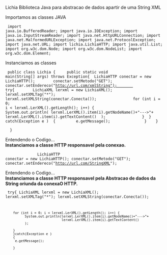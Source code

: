 Lichia
Biblioteca Java para abstracao de dados apartir de uma String XML 

<h7>Importamos as classes JAVA</h7>
<code><pre>
import java.io.BufferedReader;
import java.io.IOException;
import java.io.InputStreamReader;
import java.net.HttpURLConnection;
import java.net.MalformedURLException;
import java.net.ProtocolException;
import java.net.URL;
import lichia.LichiaHTTP;
import java.util.List;
import org.w3c.dom.Node;
import org.w3c.dom.NodeList;
import org.w3c.dom.Element;
</pre></code>

<h7>Instanciamos as classes</h7>

<code><pre>
public class Lichia {
         public static void main(String[] args) throws Exception{ 
          LichiaHTTP conectar = new LichiaHTTP();        
          conectar.setMetodo("GET");        
          conectar.setEndereco("http://url.com/xmlString");        
            try{       
                 LichiaXML lerxml = new LichiaXML();        
                 lerxml.setXMLTag("*");        
                 lerxml.setXMLString(conectar.Conecta());                
                       for (int i = 0; i < lerxml.LerXML().getLength(); i++) 
                                  {              
                                     System.out.println(
                              lerxml.LerXML().item(i).getNodeName()+"--->"+
                              lerxml.LerXML().item(i).getTextContent() 
                                      );                
                                   } 
                }
               catch(Exception e ) 
               {         
                 e.getMessage();               
                 }   
              }    
     }
</pre></code>
          
<h7>Entendendo o Codigo...</h7><BR>
<B>Instanciamos a classe HTTP responsavel pela conexao.</B>
<code><pre>
              LichiaHTTP conectar = new LichiaHTTP(); 
              conectar.setMetodo("GET");
              conectar.setEndereco("http://url.com/StringXML");
 </pre></code>
<h7>Entendendo o Codigo...</h7><BR>
<B>Instanciamos a classe HTTP responsavel pela Abstracao de dados da String oriunda da conexaO HTTP.</B>
<code><pre>
        try{
        LichiaXML lerxml = new LichiaXML();
        lerxml.setXMLTag("*");
        lerxml.setXMLString(conectar.Conecta());
        
        for (int i = 0; i < lerxml.LerXML().getLength(); i++) {
              System.out.println(lerxml.LerXML().item(i).getNodeName()+"--->"+
                                 lerxml.LerXML().item(i).getTextContent()
              );
        
        }
        }catch(Exception e )
        {
         e.getMessage();
       
        }
 </pre></code>
